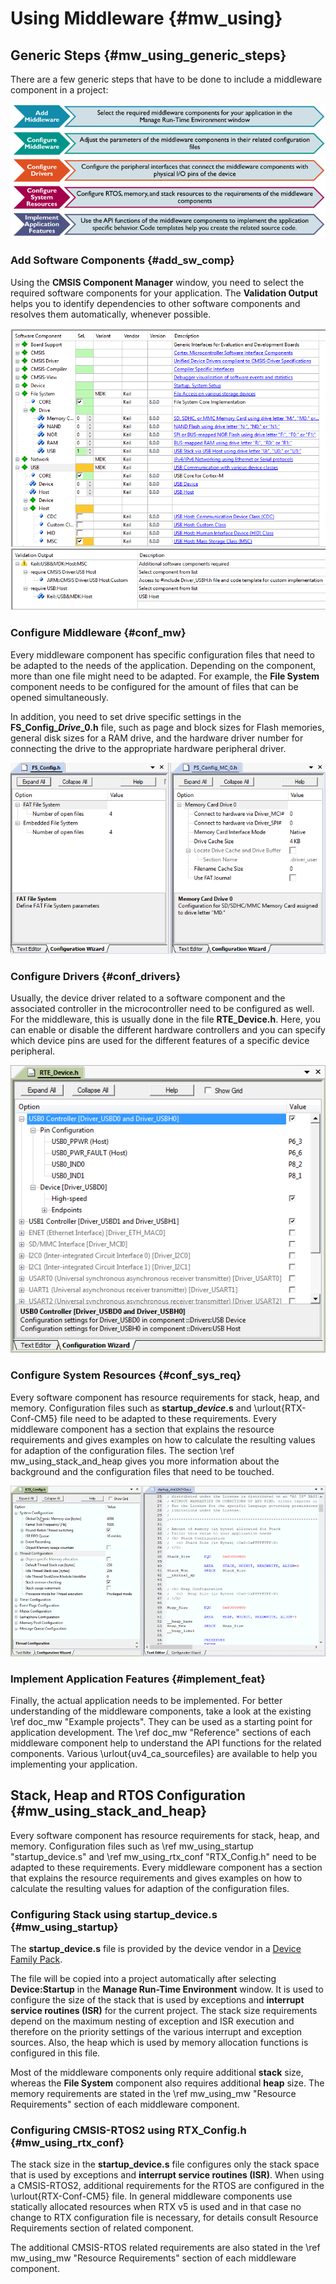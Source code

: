 # Using Middleware {#mw_using}

## Generic Steps {#mw_using_generic_steps}

There are a few generic steps that have to be done to include a middleware component in a project:

![Generic steps for adding Middleware to a project](./images/generic_steps.png)

### Add Software Components {#add_sw_comp}

Using the **CMSIS Component Manager** window, you need to select the required software components for your application. The **Validation Output** helps you to identify dependencies to other software components and resolves them automatically, whenever possible.

![CMSIS Component Manager Window with Validation Errors](./images/manage_rte_window.png)

### Configure Middleware {#conf_mw}

Every middleware component has specific configuration files that need to be adapted to the needs of the application. Depending on the component, more than one file might need to be adapted. For example, the **File System** component needs to be configured for the amount of files that can be opened simultaneously.

In addition, you need to set drive specific settings in the **FS_Config_<i>Drive</i>_0.h** file, such as page and block sizes
for Flash memories, general disk sizes for a RAM drive, and the hardware driver number for connecting the drive to the appropriate hardware peripheral driver.

![File System Configuration Files FS_Config.H AND FS_Config_MC_0.h](./images/file_system_conf.png)

### Configure Drivers {#conf_drivers}

Usually, the device driver related to a software component and the associated controller in the microcontroller need to be configured as well. For the middleware, this is usually done in the file **RTE_Device.h**. Here, you can enable or disable the different hardware controllers and you can specify which device pins are used for the different features of a specific device peripheral.

![RTE_Device.h File for Driver Configuration](./images/rte_device_h.png)

### Configure System Resources {#conf_sys_req}

Every software component has resource requirements for stack, heap, and memory. Configuration files such as
**startup_<i>device</i>.s** and \urlout{RTX-Conf-CM5} file need to be adapted to these requirements. Every middleware component has a section that explains the resource requirements and gives examples on how to calculate the resulting values for adaption of the configuration files. The section \ref mw_using_stack_and_heap gives you more information about the background and the configuration files that need to be touched.

![RTX_Config.h and startup_device.s for System Resource Configuration](./images/rtx_startup.png)


### Implement Application Features {#implement_feat}

Finally, the actual application needs to be implemented. For better understanding of the middleware components, take a look at the existing \ref doc_mw "Example projects". They can be used as a starting point for application development. The \ref doc_mw "Reference" sections of each middleware component help to understand the API functions for the related components. Various \urlout{uv4_ca_sourcefiles} are available to help you implementing your application.

## Stack, Heap and RTOS Configuration {#mw_using_stack_and_heap}

Every software component has resource requirements for stack, heap, and memory. Configuration files such as \ref mw_using_startup "startup_device.s" and \ref mw_using_rtx_conf "RTX_Config.h" need to be adapted to these requirements. Every middleware component has a section that explains the resource requirements and gives examples on how to calculate the resulting values for adaption of the configuration files.


### Configuring Stack using startup_device.s {#mw_using_startup}

The **startup_device.s** file is provided by the device vendor in a [Device Family Pack](https://open-cmsis-pack.github.io/Open-CMSIS-Pack-Spec/main/html/index.html).

The file will be copied into a project automatically after selecting **Device:Startup** in the **Manage Run-Time Environment** window. It is used to configure the size of the stack that is used by exceptions and **interrupt service routines (ISR)** for the current project. The stack size requirements depend on the maximum nesting of exception and ISR execution and therefore on the priority settings of the various interrupt and exception sources. Also, the heap which is used by memory allocation functions is configured in this file.

Most of the middleware components only require additional **stack** size, whereas the **File System** component also
requires additional **heap** size. The memory requirements are stated in the \ref mw_using_mw "Resource Requirements" section
of each middleware component.


### Configuring CMSIS-RTOS2 using RTX_Config.h {#mw_using_rtx_conf}

The stack size in the **startup_device.s** file configures only the stack space that is used by exceptions and **interrupt service routines (ISR)**. When using a CMSIS-RTOS2, additional requirements for the RTOS are configured in the \urlout{RTX-Conf-CM5} file. In general middleware components use statically allocated resources when RTX v5 is used and in that case  no change to RTX configuration file is necessary, for details consult Resource Requirements section of related component.

The additional CMSIS-RTOS related requirements are also stated in the \ref mw_using_mw "Resource Requirements" section
of each middleware component.

